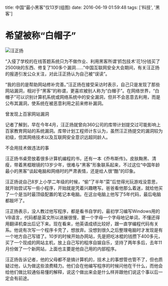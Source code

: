 title: 中国“最小黑客”仅13岁(组图)
date: 2016-06-19 01:59:48
tags: ['科技', '黑客']


希望被称“白帽子”
===
![汪正扬](http://img1.cache.netease.com/catchpic/7/77/773A655C448A845BC7960B2DE0E062E7.jpg)

“入侵了学校的在线答题系统只为不做作业、利用黑客所谓‘抓包技术’花1分钱买了2500块的东西、修复了100多个漏洞……”中国互联网安全大会期间，有关汪正扬的报道引发公众关注，对此汪正扬认为自己被“误读”。 <br/>

“我的目的是帮助网站修补完善。”汪正扬在接受采访时表示，自己只是发现了那些网站漏洞，相对于“黑客”的称谓，更喜欢被别人称为“白帽子”。在网络世界，“白帽子”可以识别计算机系统或网络系统中的安全漏洞，但并不会恶意去利用，而是公布其漏洞，使系统在被恶意利用之前来修补漏洞。<br/>

曾发现上百家网站漏洞 <br/>

记者了解到，早在今年4月，汪正扬就曾向360公司的库带计划提交过可能影响上百家教育网站的系统漏洞。库带计划工程师计东认为，虽然汪正扬提交的漏洞较为初级，但其网络技术以及互联网安全意识远超同龄人。 <br/>

不会用技术做违法的事 <br/>

汪正扬书桌旁放着很多计算机编程的书，还有一本《乔布斯传》。皮肤黝黑、清瘦，带着黑框眼镜的13岁少年，很难与“黑客”形象联系起来，不过这位“中国年龄最小的黑客”谈起电脑和网络时的严肃表情，还是给人很“酷”的印象。 <br/>

汪正扬说自己8岁上小学二年级的时候，“偷”了半年“菜”后觉得光玩游戏没意思，就开始尝试写一些小程序，开始就是凭着兴趣瞎写。爸爸看他那么着迷，就给他买了一个是当时最顶级配置的笔记本电脑。在这台电脑上他写了5年代码，最后电脑都敲坏了。 <br/>

汪正扬表示，没人教过他写程序，都是看书自学的，最初学习编写Windows用的VB语言，代码都是英文所以进展很慢，要一个字母一个字母地记单词，不懂还得用翻译机查出后记下来。现在看来，他英语成绩比较好，跟一直学编程代码有关系。他说有次写一个程序卡壳了，想放弃。没想到很久之后整理电脑时才发现是有一个地方自己写错了。10岁的时候开始办网站，先是把吃冰棍的钱攒下400多元，买了一个现成的网站主机，放上自己写的程序自娱自乐，坚持了两年多后，去年11月份做了一个新网站，上面也主要是他自己用的内部程序。 <br/>

汪正扬告诉记者，他的父母都不是搞计算机的，技术上的事想管也管不了，但也质疑过他，认为做这些浪费精力。他们会在他编写程序的时候问他在干什么，而他会给他们做比较通俗易懂的解释，说这个做出来会是什么样并跟他们说这个事以后一定会有前途。 <br/>
